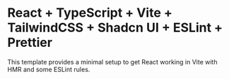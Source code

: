 # React + TypeScript + Vite + TailwindCSS + Shadcn UI + ESLint + Prettier

This template provides a minimal setup to get React working in Vite with HMR and some ESLint rules.
